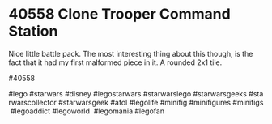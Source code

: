 # 40558 Clone Trooper Command Station

Nice little battle pack. The most interesting thing about this though, is the fact that it had my first malformed piece in it. A rounded 2x1 tile.

#40558 
 
 
#lego #starwars #disney #legostarwars #starwarslego #starwarsgeeks #starwarscollector #starwarsgeek #afol #legolife #minifig #minifigures #minifigs #legoaddict #legoworld  #legomania #legofan 
  
 
